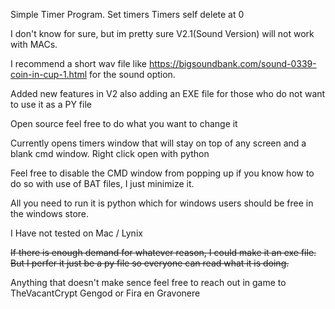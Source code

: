 Simple Timer Program. 
  Set timers
  Timers self delete at 0

I don't know for sure, but im pretty sure V2.1(Sound Version) will not work with MACs. 

I recommend a short wav file like https://bigsoundbank.com/sound-0339-coin-in-cup-1.html for the sound option. 

Added new features in V2 also adding an EXE file for those who do not want to use it as a PY file

Open source feel free to do what you want to change it

Currently opens timers window that will stay on top of any screen and a blank cmd window. Right click open with python

Feel free to disable the CMD window from popping up if you know how to do so with use of BAT files, I just minimize it.

All you need to run it is python which for windows users should be free in the windows store. 

I Have not tested on Mac / Lynix 

<strike>If there is enough demand for whatever reason, I could make it an exe file. But I perfer it just be a py file so everyone can read what it is doing.</strike>

Anything that doesn't make sence feel free to reach out in game to TheVacantCrypt Gengod or Fira en Gravonere
